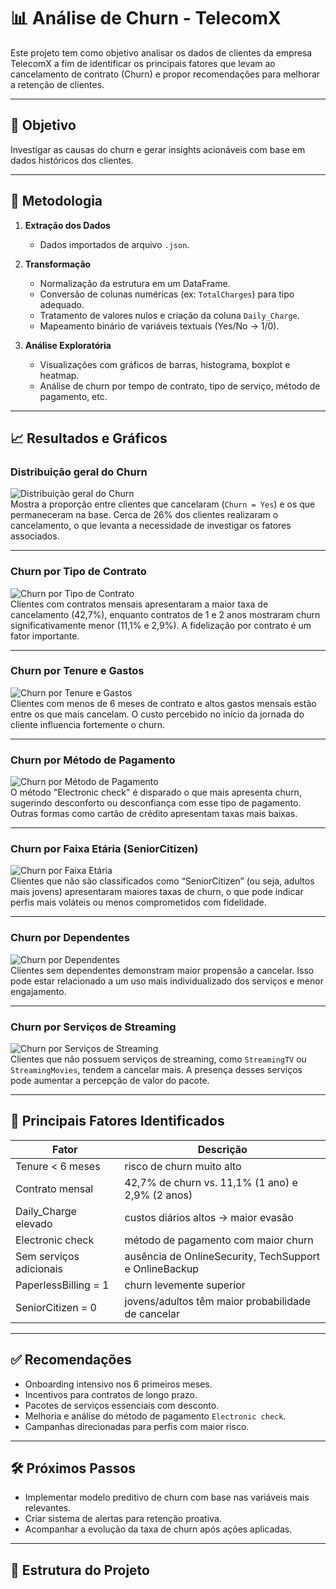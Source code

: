 # 📊 Análise de Churn - TelecomX

Este projeto tem como objetivo analisar os dados de clientes da empresa TelecomX a fim de identificar os principais fatores que levam ao cancelamento de contrato (Churn) e propor recomendações para melhorar a retenção de clientes.

---

## 🧠 Objetivo

Investigar as causas do churn e gerar insights acionáveis com base em dados históricos dos clientes.

---

## 🔧 Metodologia

1. **Extração dos Dados**  
   - Dados importados de arquivo `.json`.

2. **Transformação**  
   - Normalização da estrutura em um DataFrame.
   - Conversão de colunas numéricas (ex: `TotalCharges`) para tipo adequado.
   - Tratamento de valores nulos e criação da coluna `Daily_Charge`.
   - Mapeamento binário de variáveis textuais (Yes/No → 1/0).

3. **Análise Exploratória**  
   - Visualizações com gráficos de barras, histograma, boxplot e heatmap.
   - Análise de churn por tempo de contrato, tipo de serviço, método de pagamento, etc.

---

## 📈 Resultados e Gráficos

### Distribuição geral do Churn
![Distribuição geral do Churn](imagens_telecom/churn.png)  
Mostra a proporção entre clientes que cancelaram (`Churn = Yes`) e os que permaneceram na base. Cerca de 26% dos clientes realizaram o cancelamento, o que levanta a necessidade de investigar os fatores associados.

---

### Churn por Tipo de Contrato
![Churn por Tipo de Contrato](imagens_telecom/churn_por_tipo_contrato.png)  
Clientes com contratos mensais apresentaram a maior taxa de cancelamento (42,7%), enquanto contratos de 1 e 2 anos mostraram churn significativamente menor (11,1% e 2,9%). A fidelização por contrato é um fator importante.

---

### Churn por Tenure e Gastos
![Churn por Tenure e Gastos](imagens_telecom/churn_por_tenures_e_gastos.png)  
Clientes com menos de 6 meses de contrato e altos gastos mensais estão entre os que mais cancelam. O custo percebido no início da jornada do cliente influencia fortemente o churn.

---

### Churn por Método de Pagamento
![Churn por Método de Pagamento](imagens_telecom/churn_por_metodo_pgto.png)  
O método "Electronic check" é disparado o que mais apresenta churn, sugerindo desconforto ou desconfiança com esse tipo de pagamento. Outras formas como cartão de crédito apresentam taxas mais baixas.

---

### Churn por Faixa Etária (SeniorCitizen)
![Churn por Faixa Etária](imagens_telecom/churn_por_faixa_etaria.png)  
Clientes que não são classificados como “SeniorCitizen” (ou seja, adultos mais jovens) apresentaram maiores taxas de churn, o que pode indicar perfis mais voláteis ou menos comprometidos com fidelidade.

---

### Churn por Dependentes
![Churn por Dependentes](imagens_telecom/churn_por_dependentes.png)  
Clientes sem dependentes demonstram maior propensão a cancelar. Isso pode estar relacionado a um uso mais individualizado dos serviços e menor engajamento.

---

### Churn por Serviços de Streaming
![Churn por Serviços de Streaming](imagens_telecom/churn_por_servicos_streaming.png)  
Clientes que não possuem serviços de streaming, como `StreamingTV` ou `StreamingMovies`, tendem a cancelar mais. A presença desses serviços pode aumentar a percepção de valor do pacote.


---

## 📌 Principais Fatores Identificados

| Fator                   | Descrição                                                      |
|-------------------------|----------------------------------------------------------------|
| Tenure < 6 meses        | risco de churn muito alto                                      |
| Contrato mensal         | 42,7% de churn vs. 11,1% (1 ano) e 2,9% (2 anos)               |
| Daily_Charge elevado    | custos diários altos → maior evasão                            |
| Electronic check        | método de pagamento com maior churn                            |
| Sem serviços adicionais | ausência de OnlineSecurity, TechSupport e OnlineBackup         |
| PaperlessBilling = 1    | churn levemente superior                                       |
| SeniorCitizen = 0       | jovens/adultos têm maior probabilidade de cancelar             |

---

## ✅ Recomendações

- Onboarding intensivo nos 6 primeiros meses.
- Incentivos para contratos de longo prazo.
- Pacotes de serviços essenciais com desconto.
- Melhoria e análise do método de pagamento `Electronic check`.
- Campanhas direcionadas para perfis com maior risco.

---

## 🛠️ Próximos Passos

- Implementar modelo preditivo de churn com base nas variáveis mais relevantes.
- Criar sistema de alertas para retenção proativa.
- Acompanhar a evolução da taxa de churn após ações aplicadas.

---

## 📁 Estrutura do Projeto

